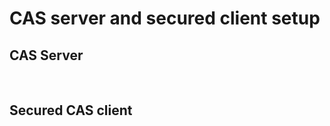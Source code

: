 # CAS server and secured client setup  

## CAS Server  
<img src="../screenshots/1.1.png" alt="" align="center">  
  
<img src="../screenshots/1.2.png" alt="" align="center">  

<img src="../screenshots/1.3.png" alt="" align="center">  
  
<img src="../screenshots/1.4.png" alt="" align="center">  

<img src="../screenshots/1.5.png" alt="" align="center">  

<img src="../screenshots/1.6.png" alt="" align="center">  

<img src="../screenshots/1.7.png" alt="" align="center">  

<img src="../screenshots/1.8.png" alt="" align="center">  

<img src="../screenshots/1.9.png" alt="" align="center">  

## Secured CAS client  
<img src="../screenshots/2.1.png" alt="" align="center">  

<img src="../screenshots/2.2.png" alt="" align="center">  

<img src="../screenshots/2.3.png" alt="" align="center">  

<img src="../screenshots/2.4.png" alt="" align="center">  

<img src="../screenshots/2.5.png" alt="" align="center">  

